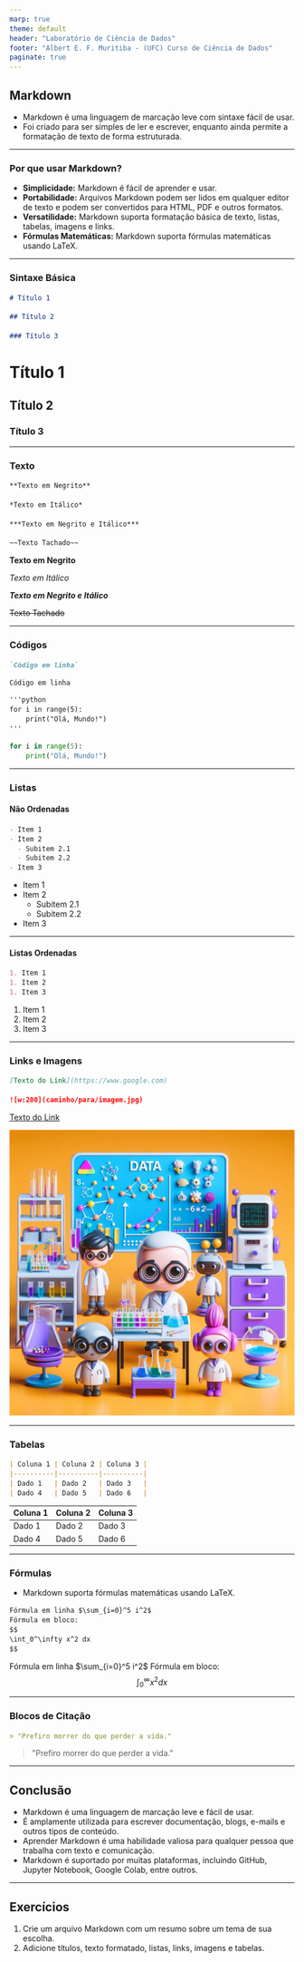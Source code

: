```yaml
---
marp: true
theme: default
header: "Laboratório de Ciência de Dados"
footer: "Albert E. F. Muritiba - (UFC) Curso de Ciência de Dados"
paginate: true
---
```


## Markdown


- Markdown é uma linguagem de marcação leve com sintaxe fácil de usar.
- Foi criado para ser simples de ler e escrever, enquanto ainda permite a formatação de texto de forma estruturada.

---

### Por que usar Markdown?

- **Simplicidade:** Markdown é fácil de aprender e usar.
- **Portabilidade:** Arquivos Markdown podem ser lidos em qualquer editor de texto e podem ser convertidos para HTML, PDF e outros formatos.
- **Versatilidade:** Markdown suporta formatação básica de texto, listas, tabelas, imagens e links.
- **Fórmulas Matemáticas:** Markdown suporta fórmulas matemáticas usando LaTeX.

---

### Sintaxe Básica

```markdown
# Título 1

## Título 2

### Título 3
```
# Título 1
## Título 2
### Título 3

--- 
### Texto

```markdown
**Texto em Negrito**

*Texto em Itálico*

***Texto em Negrito e Itálico***

~~Texto Tachado~~

```
**Texto em Negrito**

*Texto em Itálico*

***Texto em Negrito e Itálico***

~~Texto Tachado~~

---

### Códigos

```markdown
`Código em linha`
```
`Código em linha`

```markdown
'''python
for i in range(5):
    print("Olá, Mundo!")
'''
```
```python
for i in range(5):
    print("Olá, Mundo!")
```

---

### Listas

#### Não Ordenadas

```markdown
- Item 1
- Item 2
  - Subitem 2.1
  - Subitem 2.2
- Item 3
```
- Item 1
- Item 2
  - Subitem 2.1
  - Subitem 2.2
- Item 3
  
---

#### Listas Ordenadas
```markdown
1. Item 1
1. Item 2
1. Item 3
```
1. Item 1
1. Item 2
1. Item 3
---

### Links e Imagens

```markdown
[Texto do Link](https://www.google.com)

![w:200](caminho/para/imagem.jpg)
```
[Texto do Link](https://www.google.com)

![w:200 ](images/dc3.jpeg)

---

### Tabelas

```markdown
| Coluna 1 | Coluna 2 | Coluna 3 |
|----------|----------|----------|
| Dado 1   | Dado 2   | Dado 3   |
| Dado 4   | Dado 5   | Dado 6   |
```
| Coluna 1 | Coluna 2 | Coluna 3 |
|----------|----------|----------|
| Dado 1   | Dado 2   | Dado 3   |
| Dado 4   | Dado 5   | Dado 6   |

---

### Fórmulas

- Markdown suporta fórmulas matemáticas usando LaTeX.

```markdown	
Fórmula em linha $\sum_{i=0}^5 i^2$
Fórmula em bloco:
$$
\int_0^\infty x^2 dx
$$
```

Fórmula em linha $\sum_{i=0}^5 i^2$
Fórmula em bloco:
$$
\int_0^\infty x^2 dx
$$

---

### Blocos de Citação

```markdown
> "Prefiro morrer do que perder a vida."
```
> "Prefiro morrer do que perder a vida."

---

## Conclusão

- Markdown é uma linguagem de marcação leve e fácil de usar.
- É amplamente utilizada para escrever documentação, blogs, e-mails e outros tipos de conteúdo.
- Aprender Markdown é uma habilidade valiosa para qualquer pessoa que trabalha com texto e comunicação.
- Markdown é suportado por muitas plataformas, incluindo GitHub, Jupyter Notebook, Google Colab, entre outros.


---

## Exercícios

1. Crie um arquivo Markdown com um resumo sobre um tema de sua escolha.
2. Adicione títulos, texto formatado, listas, links, imagens e tabelas.


